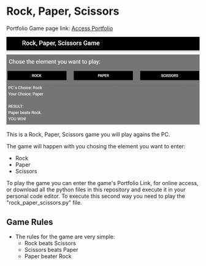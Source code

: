 # Rock, Paper, Scissors

Portfolio Game page link: [Access Portfolio](https://meduardaeneves.github.io/portfolio/games/rock-paper-scissors/)

<p align="center">
  <img src="files/rock_paper_scissors_playing.png" width="750">
</p>

<p>This is a Rock, Paper, Scissors game you will play agains the PC.</p>
<p>The game will happen with you chosing the element you want to enter:
  <ul>
    <li>Rock</li>
    <li>Paper</li>
    <li>Scissors</li>
  </ul>
</p>

<p>To play the game you can enter the game's Portfolio Link, for online access, or download all the python files in this repository and execute it in your personal code editor. To execute this second way you need to play the "rock_paper_scissors.py" file.</p>

## Game Rules
  <p>
    <ul>
      <li>The rules for the game are very simple:
        <ul>
          <li>Rock beats Scissors</li>
          <li>Scissors beats Paper</li>
          <li>Paper beater Rock</li>
        </ul>
      </li>
    </ul>
  </p>
